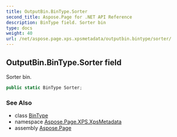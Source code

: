 ```yaml
---
title: OutputBin.BinType.Sorter
second_title: Aspose.Page for .NET API Reference
description: BinType field. Sorter bin
type: docs
weight: 40
url: /net/aspose.page.xps.xpsmetadata/outputbin.bintype/sorter/
---
```

## OutputBin.BinType.Sorter field

Sorter bin.

```csharp
public static BinType Sorter;
```

### See Also

* class [BinType](../)
* namespace [Aspose.Page.XPS.XpsMetadata](../../outputbin.bintype/)
* assembly [Aspose.Page](../../../)


